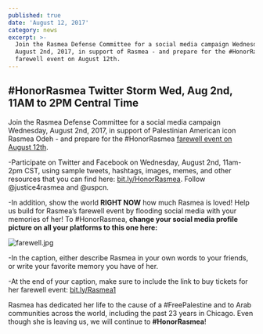```yaml
---
published: true
date: 'August 12, 2017'
category: news
excerpt: >-
  Join the Rasmea Defense Committee for a social media campaign Wednesday,
  August 2nd, 2017, in support of Rasmea - and prepare for the #HonorRasmea
  farewell event on August 12th.
---
```

## #HonorRasmea Twitter Storm Wed, Aug 2nd, 11AM to 2PM Central Time

Join the Rasmea Defense Committee for a social media campaign Wednesday, August 2nd, 2017, in support of Palestinian American icon Rasmea Odeh - and prepare for the #HonorRasmea [farewell event on August 12th](http://www.brownpapertickets.com/event/3034273).

-Participate on Twitter and Facebook on Wednesday, August 2nd, 11am-2pm CST, using sample tweets, hashtags, images, memes, and other resources that you can find here: [bit.ly/HonorRasmea](http://uspcn.org/2017/07/30/honorrasmeatwitter/). Follow @justice4rasmea and @uspcn.

-In addition, show the world **RIGHT NOW** how much Rasmea is loved! Help us build for Rasmea’s farewell event by flooding social media with your memories of her! To #HonorRasmea, **change your social media profile picture on all your platforms to this one here:**



![farewell.jpg]({{site.baseurl}}/assets/img/farewell.jpg)

-In the caption, either describe Rasmea in your own words to your friends, or write your favorite memory you have of her.

-At the end of your caption, make sure to include the link to buy tickets for her farewell event: [bit.ly/Rasmea1](http://www.brownpapertickets.com/event/3034273)


Rasmea has dedicated her life to the cause of a #FreePalestine and to Arab communities across the world, including the past 23 years in Chicago. Even though she is leaving us, we will continue to **#HonorRasmea**!
